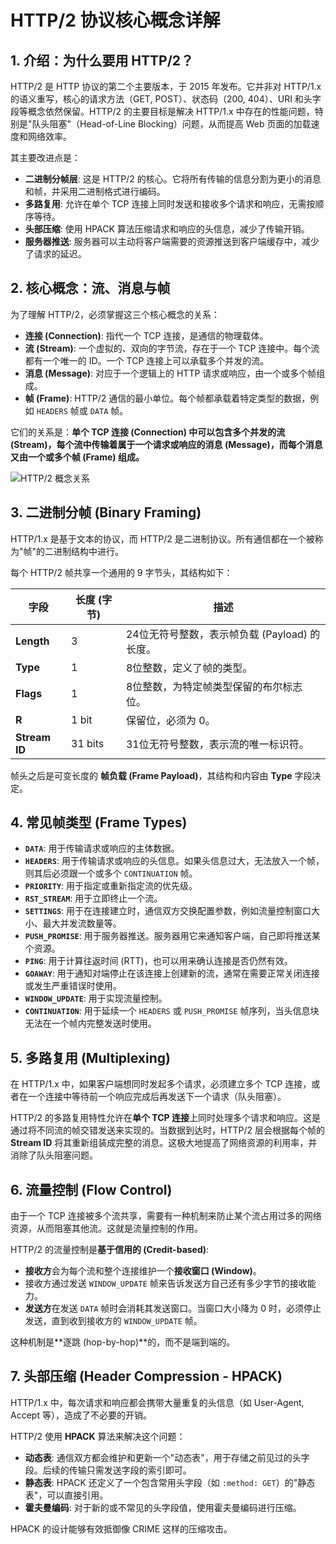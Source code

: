 # HTTP/2 协议核心概念详解

## 1. 介绍：为什么要用 HTTP/2？

HTTP/2 是 HTTP 协议的第二个主要版本，于 2015 年发布。它并非对 HTTP/1.x 的语义重写，核心的请求方法（GET, POST）、状态码（200, 404）、URI 和头字段等概念依然保留。HTTP/2 的主要目标是解决 HTTP/1.x 中存在的性能问题，特别是"队头阻塞"（Head-of-Line Blocking）问题，从而提高 Web 页面的加载速度和网络效率。

其主要改进点是：
- **二进制分帧层**: 这是 HTTP/2 的核心。它将所有传输的信息分割为更小的消息和帧，并采用二进制格式进行编码。
- **多路复用**: 允许在单个 TCP 连接上同时发送和接收多个请求和响应，无需按顺序等待。
- **头部压缩**: 使用 HPACK 算法压缩请求和响应的头信息，减少了传输开销。
- **服务器推送**: 服务器可以主动将客户端需要的资源推送到客户端缓存中，减少了请求的延迟。

## 2. 核心概念：流、消息与帧

为了理解 HTTP/2，必须掌握这三个核心概念的关系：

- **连接 (Connection)**: 指代一个 TCP 连接，是通信的物理载体。
- **流 (Stream)**: 一个虚拟的、双向的字节流，存在于一个 TCP 连接中。每个流都有一个唯一的 ID。一个 TCP 连接上可以承载多个并发的流。
- **消息 (Message)**: 对应于一个逻辑上的 HTTP 请求或响应，由一个或多个帧组成。
- **帧 (Frame)**: HTTP/2 通信的最小单位。每个帧都承载着特定类型的数据，例如 `HEADERS` 帧或 `DATA` 帧。

它们的关系是：**单个 TCP 连接 (Connection) 中可以包含多个并发的流 (Stream)，每个流中传输着属于一个请求或响应的消息 (Message)，而每个消息又由一个或多个帧 (Frame) 组成。**

![HTTP/2 概念关系](https://http2.github.io/images/multiplex.png)

## 3. 二进制分帧 (Binary Framing)

HTTP/1.x 是基于文本的协议，而 HTTP/2 是二进制协议。所有通信都在一个被称为"帧"的二进制结构中进行。

每个 HTTP/2 帧共享一个通用的 9 字节头，其结构如下：

| 字段         | 长度 (字节) | 描述                                       |
|--------------|-------------|--------------------------------------------|
| **Length**   | 3           | 24位无符号整数，表示帧负载 (Payload) 的长度。 |
| **Type**     | 1           | 8位整数，定义了帧的类型。                  |
| **Flags**    | 1           | 8位整数，为特定帧类型保留的布尔标志位。      |
| **R**        | 1 bit       | 保留位，必须为 0。                         |
| **Stream ID**| 31 bits     | 31位无符号整数，表示流的唯一标识符。       |

帧头之后是可变长度的 **帧负载 (Frame Payload)**，其结构和内容由 **Type** 字段决定。

## 4. 常见帧类型 (Frame Types)

- **`DATA`**: 用于传输请求或响应的主体数据。
- **`HEADERS`**: 用于传输请求或响应的头信息。如果头信息过大，无法放入一个帧，则其后必须跟一个或多个 `CONTINUATION` 帧。
- **`PRIORITY`**: 用于指定或重新指定流的优先级。
- **`RST_STREAM`**: 用于立即终止一个流。
- **`SETTINGS`**: 用于在连接建立时，通信双方交换配置参数，例如流量控制窗口大小、最大并发流数量等。
- **`PUSH_PROMISE`**: 用于服务器推送。服务器用它来通知客户端，自己即将推送某个资源。
- **`PING`**: 用于计算往返时间 (RTT)，也可以用来确认连接是否仍然有效。
- **`GOAWAY`**: 用于通知对端停止在该连接上创建新的流，通常在需要正常关闭连接或发生严重错误时使用。
- **`WINDOW_UPDATE`**: 用于实现流量控制。
- **`CONTINUATION`**: 用于延续一个 `HEADERS` 或 `PUSH_PROMISE` 帧序列，当头信息块无法在一个帧内完整发送时使用。

## 5. 多路复用 (Multiplexing)

在 HTTP/1.x 中，如果客户端想同时发起多个请求，必须建立多个 TCP 连接，或者在一个连接中等待前一个响应完成后再发送下一个请求（队头阻塞）。

HTTP/2 的多路复用特性允许在**单个 TCP 连接**上同时处理多个请求和响应。这是通过将不同流的帧交错发送来实现的。当数据到达时，HTTP/2 层会根据每个帧的 **Stream ID** 将其重新组装成完整的消息。这极大地提高了网络资源的利用率，并消除了队头阻塞问题。

## 6. 流量控制 (Flow Control)

由于一个 TCP 连接被多个流共享，需要有一种机制来防止某个流占用过多的网络资源，从而阻塞其他流。这就是流量控制的作用。

HTTP/2 的流量控制是**基于信用的 (Credit-based)**:
- **接收方**会为每个流和整个连接维护一个**接收窗口 (Window)**。
- 接收方通过发送 `WINDOW_UPDATE` 帧来告诉发送方自己还有多少字节的接收能力。
- **发送方**在发送 `DATA` 帧时会消耗其发送窗口。当窗口大小降为 0 时，必须停止发送，直到收到接收方的 `WINDOW_UPDATE` 帧。

这种机制是**逐跳 (hop-by-hop)**的，而不是端到端的。

## 7. 头部压缩 (Header Compression - HPACK)

HTTP/1.x 中，每次请求和响应都会携带大量重复的头信息（如 User-Agent, Accept 等），造成了不必要的开销。

HTTP/2 使用 **HPACK** 算法来解决这个问题：
- **动态表**: 通信双方都会维护和更新一个"动态表"，用于存储之前见过的头字段。后续的传输只需发送字段的索引即可。
- **静态表**: HPACK 还定义了一个包含常用头字段（如 `:method: GET`）的"静态表"，可以直接引用。
- **霍夫曼编码**: 对于新的或不常见的头字段值，使用霍夫曼编码进行压缩。

HPACK 的设计能够有效抵御像 CRIME 这样的压缩攻击。 